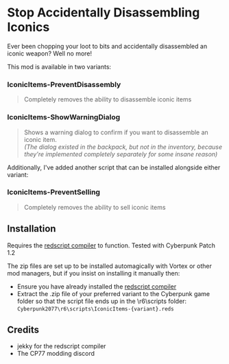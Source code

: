 # Stop Accidentally Disassembling Iconics

Ever been chopping your loot to bits and accidentally disassembled an iconic weapon? Well no more!

This mod is available in two variants:

### IconicItems-PreventDisassembly
> Completely removes the ability to disassemble iconic items

### IconicItems-ShowWarningDialog
> Shows a warning dialog to confirm if you want to disassemble an iconic item.<br />
> _(The dialog existed in the backpack, but not in the inventory, because they're implemented completely separately for some insane reason)_

Additionally, I've added another script that can be installed alongside either variant:

### IconicItems-PreventSelling
> Completely removes the ability to sell iconic items


## Installation

Requires the [redscript compiler](https://www.nexusmods.com/cyberpunk2077/mods/1511) to function. Tested with Cyberpunk Patch 1.2

The zip files are set up to be installed automagically with Vortex or other mod managers, but if you insist on installing it manually then:
- Ensure you have already installed the [redscript compiler](https://www.nexusmods.com/cyberpunk2077/mods/1511)
- Extract the .zip file of your preferred variant to the Cyberpunk game folder so that the script file ends up in the \r6\scripts folder:<br />
  `Cyberpunk2077\r6\scripts\IconicItems-{variant}.reds`


## Credits
- jekky for the redscript compiler
- The CP77 modding discord